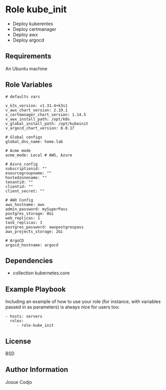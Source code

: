 Role kube_init
=========

- Deploy kuberentes
- Deploy certmanager
- Deploy awx
- Deploy argocd

Requirements
------------

An Ubuntu machine

Role Variables
--------------

```
# defaults vars

v_k3s_version: v1.31.4+k3s1
v_awx_chart_version: 2.19.1
v_certmanager_chart_version: 1.14.5
v_awx_install_path: /opt/k8s
v_global_install_path: /opt/kubeinit
v_argocd_chart_version: 8.0.17

# Global configs
global_dns_name: home.lab

# Acme mode
acme_mode: Local # AWS, Azure

# Azure_config
subscriptionid: ""
esourcegroupname: ""
hostedzonename: ""
tenantid: ""
clientid: ""
client_secret: ""

# AWX Config
awx_hostname: awx
admin_password: mySuperPass
postgres_storage: 8Gi
web_replicas: 1
task_replicas: 1
postgres_password: awxpostgrespass
awx_projects_storage: 2Gi

# ArgoCD
argocd_hostname: argocd
```

Dependencies
------------

- collection kubernetes.core


Example Playbook
----------------

Including an example of how to use your role (for instance, with variables passed in as parameters) is always nice for users too:

    - hosts: servers
      roles:
         - role-kube_init

License
-------

BSD

Author Information
------------------

Josue Codjo

